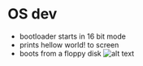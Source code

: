 # OS dev
 - bootloader starts in 16 bit mode
 - prints hellow world! to screen
 - boots from a floppy disk
![alt text](https://github.com/Kinar-Usha/btldr_16b/master/bruteosSS.png?raw=true)
